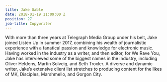 ```yaml
---
title: Jake Gable
date: 2018-01-19 11:09:00 Z
position: 27
job-title: Copywriter
---
```


With more than three years at Telegraph Media Group under his belt, Jake joined Listen Up in summer 2017, combining his wealth of journalistic experience with a fanatical passion and knowledge for electronic music. Having worked in the industry as a writer, and then editor, for We Rave You, Jake has interviewed some of the biggest names in the industry, including Oliver Heldens, Martin Solveig, and Seth Troxler. A diverse and dynamic writer, Jake’s extensive client list stretches to producing content for the likes of MK, Disciples, Marshmello, and Gorgon City.